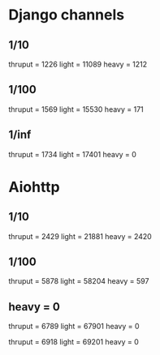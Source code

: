 
Django channels
=======

1/10
------
thruput =  1226
light =  11089
heavy =  1212

1/100
-----
thruput =  1569
light =  15530
heavy =  171

1/inf
------
thruput =  1734
light =  17401
heavy =  0


Aiohttp
======

1/10
----
thruput =  2429
light =  21881
heavy =  2420

1/100
----
thruput =  5878
light =  58204
heavy =  597

heavy = 0
------
thruput =  6789
light =  67901
heavy =  0

thruput =  6918
light =  69201
heavy =  0